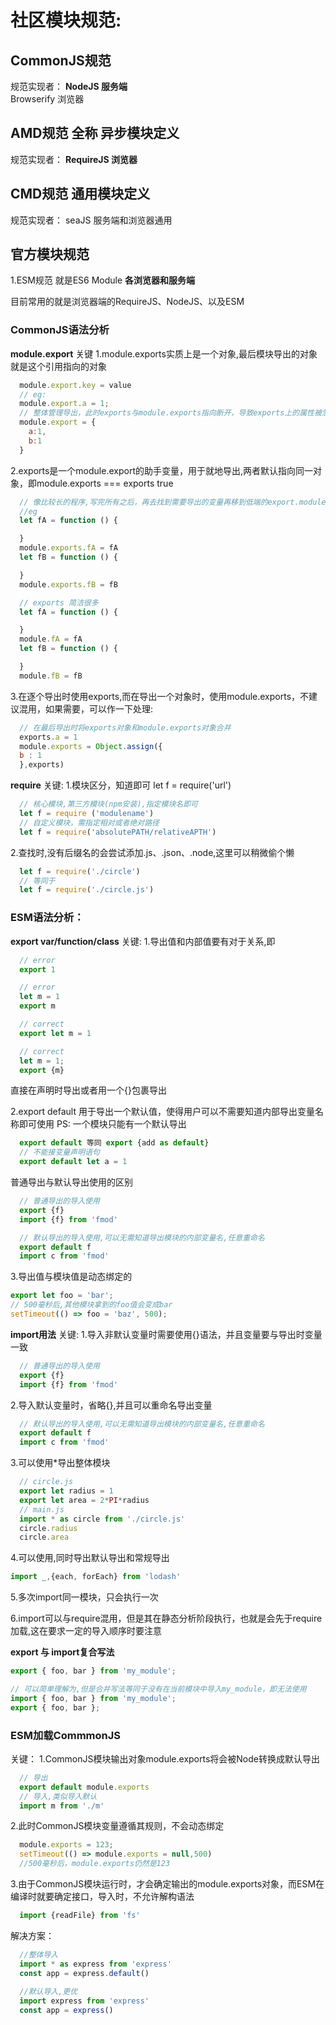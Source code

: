 # 社区模块规范: 

## CommonJS规范 
规范实现者：
**NodeJS 服务端**  
Browserify 浏览器 

## AMD规范 全称 异步模块定义 
规范实现者：
**RequireJS 浏览器**

## CMD规范 通用模块定义
规范实现者：
seaJS 服务端和浏览器通用

## 官方模块规范

1.ESM规范 就是ES6 Module
  **各浏览器和服务端**


目前常用的就是浏览器端的RequireJS、NodeJS、以及ESM

### CommonJS语法分析

**module.export**
关键
1.module.exports实质上是一个对象,最后模块导出的对象就是这个引用指向的对象
```js
  module.export.key = value
  // eg: 
  module.export.a = 1; 
  // 整体管理导出，此时exports与module.exports指向断开，导致exports上的属性被忽略
  module.export = {
    a:1,
    b:1
  }
```
2.exports是一个module.export的助手变量，用于就地导出,两者默认指向同一对象，即module.exports === exports true
```js
  // 像比较长的程序,写完所有之后，再去找到需要导出的变量再移到低端的export.module上逐个添加，是相当麻烦，一般在变量下决定是否导出
  //eg 
  let fA = function () {

  }
  module.exports.fA = fA
  let fB = function () {

  }
  module.exports.fB = fB

  // exports 简洁很多
  let fA = function () {

  }
  module.fA = fA
  let fB = function () {

  }
  module.fB = fB
```
3.在逐个导出时使用exports,而在导出一个对象时，使用module.exports，不建议混用，如果需要，可以作一下处理:
```js
  // 在最后导出时将exports对象和module.exports对象合并
  exports.a = 1
  module.exports = Object.assign({
  b : 1
  },exports)
```

**require**
关键:
1.模块区分，知道即可
  let f = require('url')
```js
  // 核心模块,第三方模块(npm安装),指定模块名即可
  let f = require ('modulename')
  // 自定义模块，需指定相对或者绝对路径
  let f = require('absolutePATH/relativeAPTH')
```
2.查找时,没有后缀名的会尝试添加.js、.json、.node,这里可以稍微偷个懒
```js
  let f = require('./circle')
  // 等同于
  let f = require('./circle.js')
```

### ESM语法分析：

**export var/function/class**
关键:
1.导出值和内部值要有对于关系,即
```js
  // error
  export 1

  // error
  let m = 1
  export m

  // correct
  export let m = 1

  // correct
  let m = 1;
  export {m}
```
直接在声明时导出或者用一个{}包裹导出

2.export default 用于导出一个默认值，使得用户可以不需要知道内部导出变量名称即可使用
PS: 一个模块只能有一个默认导出
```js
  export default 等同 export {add as default}
  // 不能接变量声明语句
  export default let a = 1
```
普通导出与默认导出使用的区别
```js
  // 普通导出的导入使用
  export {f}
  import {f} from 'fmod'

  // 默认导出的导入使用,可以无需知道导出模块的内部变量名,任意重命名
  export default f
  import c from 'fmod'
```

3.导出值与模块值是动态绑定的
```js
export let foo = 'bar';
// 500毫秒后,其他模块拿到的foo值会变成bar
setTimeout(() => foo = 'baz', 500);
```

**import用法**
关键:
1.导入非默认变量时需要使用{}语法，并且变量要与导出时变量一致
```js
  // 普通导出的导入使用
  export {f}
  import {f} from 'fmod'
```
2.导入默认变量时，省略{},并且可以重命名导出变量
```js  
  // 默认导出的导入使用,可以无需知道导出模块的内部变量名,任意重命名
  export default f
  import c from 'fmod'
```
3.可以使用*导出整体模块
```js
  // circle.js
  export let radius = 1
  export let area = 2*PI*radius
  // main.js
  import * as circle from './circle.js'
  circle.radius
  circle.area
```
4.可以使用,同时导出默认导出和常规导出
```js
import _,{each, forEach} from 'lodash'
```

5.多次import同一模块，只会执行一次

6.import可以与require混用，但是其在静态分析阶段执行，也就是会先于require加载,这在要求一定的导入顺序时要注意


**export 与 import复合写法**
```js
export { foo, bar } from 'my_module';

// 可以简单理解为,但是合并写法等同于没有在当前模块中导入my_module，即无法使用
import { foo, bar } from 'my_module';
export { foo, bar };
```

### ESM加载CommmonJS
关键：
1.CommonJS模块输出对象module.exports将会被Node转换成默认导出
```js
  // 导出
  export default module.exports
  // 导入,类似导入默认
  import m from './m'
```
2.此时CommonJS模块变量遵循其规则，不会动态绑定
```js
  module.exports = 123;
  setTimeout(() => module.exports = null,500)
  //500毫秒后，module.exports仍然是123
```
3.由于CommonJS模块运行时，才会确定输出的module.exports对象，而ESM在编译时就要确定接口，导入时，不允许解构语法
```js
  import {readFile} from 'fs'
```
解决方案：
```js
  //整体导入 
  import * as express from 'express'
  const app = express.default()
  
  //默认导入,更优
  import express from 'express'
  const app = express() 
```



